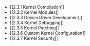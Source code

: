 

- [[2.3.1 Kernel Compilation]]
- [[2.3.2 Kernel Modules]]
- [[2.3.3 Device Driver Development]]
- [[2.3.4 Kernel Debugging]]
- [[2.3.5 Kernel Patching]]
- [[2.3.6 Custom Kernel Configuration]]
- [[2.3.7 Kernel Security]]